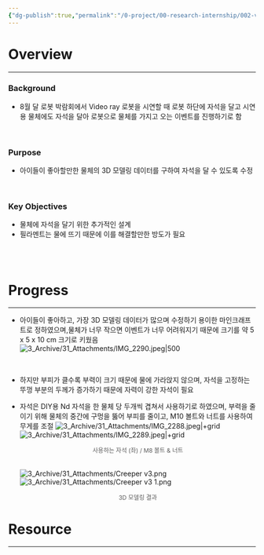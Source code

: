 ```yaml
---
{"dg-publish":true,"permalink":"/0-project/00-research-internship/002-video-ray//","tags":["Project"],"noteIcon":"","created":"2024-07-22"}
---
```


# Overview
---
### Background
- 8월 달 로봇 박람회에서 Video ray 로봇을 시연할 때 로봇 하단에 자석을 달고 시연 용 물체에도 자석을 달아 로봇으로 물체를 가지고 오는 이벤트를 진행하기로 함

<br/>

### Purpose
- 아이들이 좋아할만한 물체의 3D 모델링 데이터를 구하여 자석을 달 수 있도록 수정

<br/>

### Key Objectives
- 물체에 자석을 달기 위한 추가적인 설계
- 필라멘트는 물에 뜨기 때문에 이를 해결할만한 방도가 필요

<br/><br/>

# Progress
---
- 아이들이 좋아하고, 가장 3D 모델링 데이터가 많으며 수정하기 용이한 마인크래프트로 정하였으며,물체가 너무 작으면 이벤트가 너무 어려워지기 때문에 크기를 약 5 x 5 x 10 cm 크기로 키웠음
  ![3_Archive/31_Attachments/IMG_2290.jpeg|500](/img/user/3_Archive/31_Attachments/IMG_2290.jpeg)

<br/>

- 하지만 부피가 클수록 부력이 크기 때문에 물에 가라앉지 않으며, 자석을 고정하는 뚜껑 부분의 두께가 증가하기 때문에 자력이 강한 자석이 필요
- 자석은 DIY용 Nd 자석을 한 물체 당 두개씩 겹쳐서 사용하기로 하였으며, 부력을 줄이기 위해 물체의 중간에 구멍을 뚫어 부피를 줄이고, M10 볼트와 너트를 사용하여 무게를 조절 
  ![3_Archive/31_Attachments/IMG_2288.jpeg|+grid](/img/user/3_Archive/31_Attachments/IMG_2288.jpeg)![3_Archive/31_Attachments/IMG_2289.jpeg|+grid](/img/user/3_Archive/31_Attachments/IMG_2289.jpeg)
  <center style="font-size: 12; opacity: 0.7">사용하는 자석 (좌) / M8 볼트 & 너트</center><br/>
  
  ![3_Archive/31_Attachments/Creeper v3.png](/img/user/3_Archive/31_Attachments/Creeper%20v3.png)![3_Archive/31_Attachments/Creeper v3 1.png](/img/user/3_Archive/31_Attachments/Creeper%20v3%201.png)
  
  <center style="font-size: 12; opacity: 0.7">3D 모델링 결과</center>

# Resource
---

